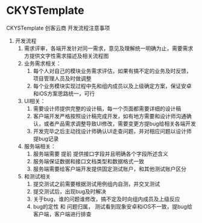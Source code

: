 # CKYSTemplate
CKYSTemplate
创客云商
开发流程注意事项
1. 开发流程
    1. 需求评审，各端开发针对同一需求，意见及理解统一明确为止，需要需求方提供文字性需求描述及相关流程图
    2. 业务需求相关：
        1. 每个人对自己的模块业务需求评估，如果有搞不定的业务及时反馈，项目管理人员及时做调整
        2. 每个业务模块实现过程中先和组内成员以及上级确定方案，保证安卓和iOS方案思路统一，可行
    3. UI相关：  
        1. 需要设计师提供完整的设计稿，每一个页面都需要详细的设计稿
        2. 客户端开发严格按照设计稿完成开发，如有地方需要和设计师沟通确认，或者产品需求调整导致UI修改，需要变更方提bug给相关各端开发
        3. 开发完毕之后主动找设计师确认UI走查问题，并对相应问题以设计师提bug记录
    4. 服务端相关：
        1. 服务端需要 提前 提供接口字段并且明确各个字段所述含义
        2. 服务端保证数据和接口文档类型和数据格式一致
        3. 服务端需要给客户端开发提供固定测试账户，和其他测试账户区分
    5. 和测试相关
        1. 提交测试之前需要根据测试用例组内自测，并交叉测试
        2. 提交测试后，出现bug及时解决
        3. 关于bug，谁的问题谁修改，搞不定及时向组内成员及上级反应
        4. bug的定性 和 问题归属，
            测试看到现象安卓和iOS不一致，提bug给客户端，客户端进行排查
    
        
